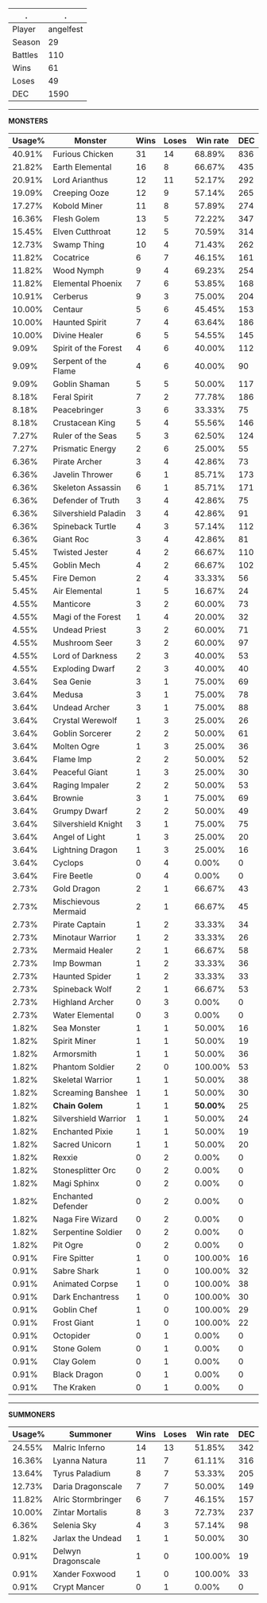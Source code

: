 .|.
|-|-
Player|angelfest
Season|29
Battles|110
Wins|61
Loses|49
DEC|1590

---
**MONSTERS**

Usage%|Monster|Wins|Loses|Win rate|DEC|
-|-|-|-|-|-|
40.91%|Furious Chicken|31|14|68.89%|836|
21.82%|Earth Elemental|16|8|66.67%|435|
20.91%|Lord Arianthus|12|11|52.17%|292|
19.09%|Creeping Ooze|12|9|57.14%|265|
17.27%|Kobold Miner|11|8|57.89%|274|
16.36%|Flesh Golem|13|5|72.22%|347|
15.45%|Elven Cutthroat|12|5|70.59%|314|
12.73%|Swamp Thing|10|4|71.43%|262|
11.82%|Cocatrice|6|7|46.15%|161|
11.82%|Wood Nymph|9|4|69.23%|254|
11.82%|Elemental Phoenix|7|6|53.85%|168|
10.91%|Cerberus|9|3|75.00%|204|
10.00%|Centaur|5|6|45.45%|153|
10.00%|Haunted Spirit|7|4|63.64%|186|
10.00%|Divine Healer|6|5|54.55%|145|
9.09%|Spirit of the Forest|4|6|40.00%|112|
9.09%|Serpent of the Flame|4|6|40.00%|90|
9.09%|Goblin Shaman|5|5|50.00%|117|
8.18%|Feral Spirit|7|2|77.78%|186|
8.18%|Peacebringer|3|6|33.33%|75|
8.18%|Crustacean King|5|4|55.56%|146|
7.27%|Ruler of the Seas|5|3|62.50%|124|
7.27%|Prismatic Energy|2|6|25.00%|55|
6.36%|Pirate Archer|3|4|42.86%|73|
6.36%|Javelin Thrower|6|1|85.71%|173|
6.36%|Skeleton Assassin|6|1|85.71%|171|
6.36%|Defender of Truth|3|4|42.86%|75|
6.36%|Silvershield Paladin|3|4|42.86%|91|
6.36%|Spineback Turtle|4|3|57.14%|112|
6.36%|Giant Roc|3|4|42.86%|81|
5.45%|Twisted Jester|4|2|66.67%|110|
5.45%|Goblin Mech|4|2|66.67%|102|
5.45%|Fire Demon|2|4|33.33%|56|
5.45%|Air Elemental|1|5|16.67%|24|
4.55%|Manticore|3|2|60.00%|73|
4.55%|Magi of the Forest|1|4|20.00%|32|
4.55%|Undead Priest|3|2|60.00%|71|
4.55%|Mushroom Seer|3|2|60.00%|97|
4.55%|Lord of Darkness|2|3|40.00%|53|
4.55%|Exploding Dwarf|2|3|40.00%|40|
3.64%|Sea Genie|3|1|75.00%|69|
3.64%|Medusa|3|1|75.00%|78|
3.64%|Undead Archer|3|1|75.00%|88|
3.64%|Crystal Werewolf|1|3|25.00%|26|
3.64%|Goblin Sorcerer|2|2|50.00%|61|
3.64%|Molten Ogre|1|3|25.00%|36|
3.64%|Flame Imp|2|2|50.00%|52|
3.64%|Peaceful Giant|1|3|25.00%|30|
3.64%|Raging Impaler|2|2|50.00%|53|
3.64%|Brownie|3|1|75.00%|69|
3.64%|Grumpy Dwarf|2|2|50.00%|49|
3.64%|Silvershield Knight|3|1|75.00%|75|
3.64%|Angel of Light|1|3|25.00%|20|
3.64%|Lightning Dragon|1|3|25.00%|16|
3.64%|Cyclops|0|4|0.00%|0|
3.64%|Fire Beetle|0|4|0.00%|0|
2.73%|Gold Dragon|2|1|66.67%|43|
2.73%|Mischievous Mermaid|2|1|66.67%|45|
2.73%|Pirate Captain|1|2|33.33%|34|
2.73%|Minotaur Warrior|1|2|33.33%|26|
2.73%|Mermaid Healer|2|1|66.67%|58|
2.73%|Imp Bowman|1|2|33.33%|36|
2.73%|Haunted Spider|1|2|33.33%|33|
2.73%|Spineback Wolf|2|1|66.67%|53|
2.73%|Highland Archer|0|3|0.00%|0|
2.73%|Water Elemental|0|3|0.00%|0|
1.82%|Sea Monster|1|1|50.00%|16|
1.82%|Spirit Miner|1|1|50.00%|19|
1.82%|Armorsmith|1|1|50.00%|36|
1.82%|Phantom Soldier|2|0|100.00%|53|
1.82%|Skeletal Warrior|1|1|50.00%|38|
1.82%|Screaming Banshee|1|1|50.00%|30|
1.82%|**Chain Golem**|1|1|**50.00%**|25|
1.82%|Silvershield Warrior|1|1|50.00%|24|
1.82%|Enchanted Pixie|1|1|50.00%|19|
1.82%|Sacred Unicorn|1|1|50.00%|20|
1.82%|Rexxie|0|2|0.00%|0|
1.82%|Stonesplitter Orc|0|2|0.00%|0|
1.82%|Magi Sphinx|0|2|0.00%|0|
1.82%|Enchanted Defender|0|2|0.00%|0|
1.82%|Naga Fire Wizard|0|2|0.00%|0|
1.82%|Serpentine Soldier|0|2|0.00%|0|
1.82%|Pit Ogre|0|2|0.00%|0|
0.91%|Fire Spitter|1|0|100.00%|16|
0.91%|Sabre Shark|1|0|100.00%|32|
0.91%|Animated Corpse|1|0|100.00%|38|
0.91%|Dark Enchantress|1|0|100.00%|30|
0.91%|Goblin Chef|1|0|100.00%|29|
0.91%|Frost Giant|1|0|100.00%|22|
0.91%|Octopider|0|1|0.00%|0|
0.91%|Stone Golem|0|1|0.00%|0|
0.91%|Clay Golem|0|1|0.00%|0|
0.91%|Black Dragon|0|1|0.00%|0|
0.91%|The Kraken|0|1|0.00%|0|

---
**SUMMONERS**

Usage%|Summoner|Wins|Loses|Win rate|DEC|
-|-|-|-|-|-|
24.55%|Malric Inferno|14|13|51.85%|342|
16.36%|Lyanna Natura|11|7|61.11%|316|
13.64%|Tyrus Paladium|8|7|53.33%|205|
12.73%|Daria Dragonscale|7|7|50.00%|149|
11.82%|Alric Stormbringer|6|7|46.15%|157|
10.00%|Zintar Mortalis|8|3|72.73%|237|
6.36%|Selenia Sky|4|3|57.14%|98|
1.82%|Jarlax the Undead|1|1|50.00%|30|
0.91%|Delwyn Dragonscale|1|0|100.00%|19|
0.91%|Xander Foxwood|1|0|100.00%|33|
0.91%|Crypt Mancer|0|1|0.00%|0|
